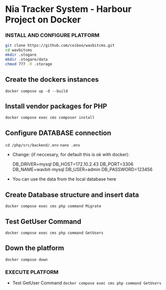 # Nia Tracker System - Harbour Project on Docker

### INSTALL AND CONFIGURE PLATFORM ###
```bash
git clone https://github.com/ceiboo/wavbitcms.git
cd wavbitcms
mkdir .stogare
mkdir .stogare/data
chmod 777 -R .storage
```
## Create the dockers instances
`docker compose up -d --build`

## Install vendor packages for PHP
`docker compose exec cms composer install`

## Configure DATABASE connection
`cd /php/src/backend/.env`
`nano .env`
- Change: (if neccesary, for default this is ok with docker):

    DB_DRIVER=mysql
    DB_HOST=172.10.2.43
    DB_PORT=3306
    DB_NAME=wavbit-mysql
    DB_USER=admin
    DB_PASSWORD=123456

* You can use the data from the local database here


## Create Database structure and insert data
`docker compose exec cms php command Migrate`

## Test GetUser Command
`docker compose exec cms php command GetUsers`

## Down the platform
`docker compose down`


### EXECUTE PLATFORM ###
- Test GetUser Command
`docker compose exec cms php command GetUsers`
